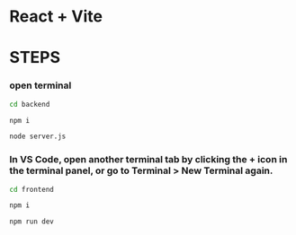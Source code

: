 # React + Vite

# STEPS

### open terminal
```bash
cd backend

npm i

node server.js
```
### In VS Code, open another terminal tab by clicking the + icon in the terminal panel, or go to Terminal > New Terminal again.

```bash
cd frontend

npm i

npm run dev
```